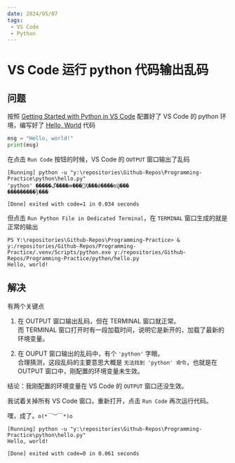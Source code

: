 ```yaml
---
date: 2024/05/07
tags: 
 - VS Code
 - Python
---
```


# VS Code 运行 python 代码输出乱码

## 问题

按照 [Getting Started with Python in VS Code](https://code.visualstudio.com/docs/python/python-tutorial#__install-a-python-interpreter) 配置好了 VS Code 的 python 环境，编写好了 [Hello, World](https://en.wikipedia.org/wiki/%22Hello,_World!%22_program) 代码

```py
msg = "Hello, world!"
print(msg)
```

在点击 `Run Code` 按钮的时候，VS Code 的 `OUTPUT` 窗口输出了乱码

```
[Running] python -u "y:\repositories\Github-Repos\Programming-Practice\python\hello.py"
'python' �����ڲ����ⲿ���Ҳ���ǿ����еĳ���
���������ļ���

[Done] exited with code=1 in 0.034 seconds
```

但点击 `Run Python File in Dedicated Terminal`，在 `TERMINAL` 窗口生成的就是正常的输出

```
PS Y:\repositories\Github-Repos\Programming-Practice> & y:/repositories/Github-Repos/Programming-Practice/.venv/Scripts/python.exe y:/repositories/Github-Repos/Programming-Practice/python/hello.py
Hello, world!
```

## 解决

有两个关键点

1. 在 OUTPUT 窗口输出乱码，但在 TERMINAL 窗口就正常。<br>而 TERMINAL 窗口打开时有一段加载时间，说明它是新开的，加载了最新的环境变量。

2. 在 OUPUT 窗口输出的乱码中，有个 `'python'` 字眼。<br>合理猜测，这段乱码的主要意思大概是 `无法找到 'python' 命令`，也就是在 OUTPUT 窗口中，刚配置的环境变量未生效。

结论：我刚配置的环境变量在 VS Code 的 `OUTPUT` 窗口还没生效。

我试着关掉所有 VS Code 窗口，重新打开，点击 `Run Code` 再次运行代码。

嘿，成了。`o(*￣︶￣*)o`

```
[Running] python -u "y:\repositories\Github-Repos\Programming-Practice\python\hello.py"
Hello, world!

[Done] exited with code=0 in 0.061 seconds
```

